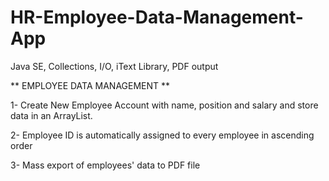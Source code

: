 # HR-Employee-Data-Management-App
Java SE, Collections, I/O, iText Library, PDF output

** EMPLOYEE DATA MANAGEMENT **

1- Create New Employee Account with name, position and salary and store data in an ArrayList.

2- Employee ID is automatically assigned to every employee in ascending order

3- Mass export of employees' data to PDF file

